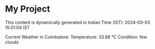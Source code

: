 # My Project

This content is dynamically generated in Indian Time (IST): 2024-03-03 15:01:04 IST


Current Weather in Coimbatore:
Temperature: 33.88 °C
Condition: few clouds
